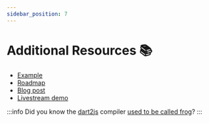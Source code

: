 ```yaml
---
sidebar_position: 7
---
```


# Additional Resources 📚

- [Example][example_link]
- [Roadmap][roadmap_link]
- [Blog post][blog_link]
- [Livestream demo][livestream_link]

:::info
Did you know the [dart2js][dart2js_compiler_link] compiler [used to be called frog][dart2js_frog_pr_link]?
:::

[blog_link]: https://verygood.ventures/blog/dart-frog
[dart2js_compiler_link]: https://dart.dev/tools/dart2js
[dart2js_frog_pr_link]: https://github.com/dart-lang/sdk/issues/2194
[example_link]: https://github.com/VeryGoodOpenSource/dart_frog/tree/main/example
[livestream_link]: https://youtu.be/N7l0b09c6DA
[roadmap_link]: /docs/roadmap
